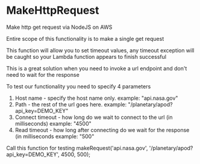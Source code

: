 # MakeHttpRequest
Make http get request via NodeJS on AWS

Entire scope of this functionality is to make a single get request

This function will allow you to set timeout values, any timeout exception will be caught so your Lambda function appears to finish successful

This is a great solution when you need to invoke a url endpoint and don't need to wait for the response

To test our functionality you need to specify 4 parameters
1) Host name - specify the host name only. example: "api.nasa.gov"
2) Path - the rest of the url goes here. example: "/planetary/apod?api_key=DEMO_KEY"
3) Connect timeout - how long do we wait to connect to the url (in milliseconds) example: "4500"
4) Read timeout - how long after connecting do we wait for the response (in milliseconds example: "500"

Call this function for testing
makeRequest('api.nasa.gov', '/planetary/apod?api_key=DEMO_KEY', 4500,  500);
